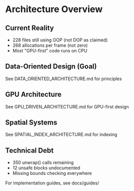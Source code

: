 # Architecture Overview

## Current Reality
- 228 files still using OOP (not DOP as claimed)
- 268 allocations per frame (not zero)
- Most "GPU-first" code runs on CPU

## Data-Oriented Design (Goal)
See DATA_ORIENTED_ARCHITECTURE.md for principles

## GPU Architecture  
See GPU_DRIVEN_ARCHITECTURE.md for GPU-first design

## Spatial Systems
See SPATIAL_INDEX_ARCHITECTURE.md for indexing

## Technical Debt
- 350 unwrap() calls remaining
- 12 unsafe blocks undocumented
- Missing bounds checking everywhere

For implementation guides, see docs/guides/